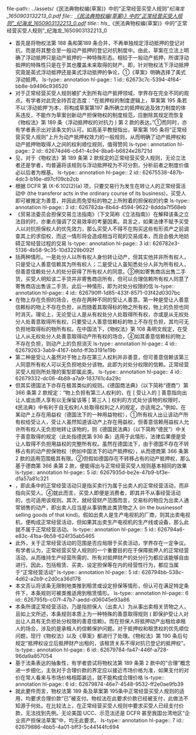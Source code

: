 file-path:: ../assets/《民法典物权编(草案)》中的“正常经营买受人规则”_纪海龙_1650903132213_0.pdf
file:: [《民法典物权编(草案)》中的“正常经营买受人规则”_纪海龙_1650903132213_0.pdf](../assets/《民法典物权编(草案)》中的“正常经营买受人规则”_纪海龙_1650903132213_0.pdf)
title:: hls__《民法典物权编(草案)》中的“正常经营买受人规则”_纪海龙_1650903132213_0

- 首先是将物权法第 188 条和第189 条合并，不再单独规定浮动抵押的登记对抗，而是将其整合至一般动产抵押的登记对抗制度中。由此，草案在立法上明确了浮动抵押只是动产抵押的一种特殊形态。相较于一般动产抵押，所谓浮动抵押的特殊性只是在于其也覆盖未来取得的财产。即，针对物权法下浮动抵押究竟是英式浮动抵押还是美式浮动抵押的争论，①《草案》明确选择了美式浮动抵押。
  ls-type:: annotation
  hl-page:: 1
  id:: 62673c7c-5394-4f64-bb8e-b9496c936520
- 对于正常经营买受人规则被扩大到所有动产抵押领域，学界存在完全不同的观点。有学者对此完全持否定态度：“在抵押权的制度逻辑上，草案第 195 条若不以‘浮动抵押’为本，将构成草案第197 条所确立的抵押权追及效力制度的体系违反，不能作为草案创新动产担保物权的制度规范，应删除其规定而恢复《物权法》第 189 条（浮动抵押权的对抗力 ) 第 2 款的表达。”①而同时，亦有学者表示出对该条文的认可。如高圣平教授指出，草案第 195 条将“正常经营买受人规则”上升为动产抵押权效力的一般规则，从而明确了动产抵押权和动产抵押物取得人之间的权利顺位规则，值得赞同
  ls-type:: annotation
  hl-page:: 2
  id:: 62674d46-c641-4c94-8ba6-b6824e28721d
- 见，对于《物权法》第 189 条第 2 款规定的正常经营买受人规则，无论立法者还是学者，均普遍将该规则与浮动抵押视为不可分割，分析前者之制度价值必以后者为根基。
  ls-type:: annotation
  hl-page:: 2
  id:: 62675538-487b-4dc3-b16e-d97cf09cb2cb
- 根据 DCFR 第 IX-6:102(2)(a) 项，只要交易行为发生在转让人的正常经营活动中 (the transferor acts in the ordinary course of its business)，买受人即可被推定为善意，并因此而免受标的物之上所附着的担保权的约束
  ls-type:: annotation
  hl-page:: 3
  id:: 626782da-8b4d-4594-9622-8ddda7f568eb
- 《贸易法委员会担保交易立法指南》（下文简称《立法指南》）在解释该条之立法目的时，亦重点强调了交易效率的考量因素。具言之，如果法律不赋予买受人以对抗担保权人的优先效力，那么买受人不得不在购买这些有形资产之前调查其上的求偿权，而这一情形将会造成相当可观的交易成本，而且会极大地妨碍正常经营过程的交易
  ls-type:: annotation
  hl-page:: 3
  id:: 626782e3-5136-4b58-9c35-10d3229b092f
- 括两种情形。一是处分人以所有权人身份转让动产，但其实他并非所有权人，只是受让人善意信赖其为所有权人；二是受让人虽知悉处分人非为所有权人，但善意信赖处分人的处分获得了所有权人的同意。③例如寄售商店出售二手货，买受人明知该二手货并非寄售商店所有，但可以合理信赖所有权人同意了寄售商店出售该二手货。此后一种情形，即为对处分权限的信
  ls-type:: annotation
  hl-page:: 4
  id:: 626790ff-1d85-433f-8571-03f42d0307bc
- 在物上存在负担的场合，也存在两种不同的受让人善意。第一种是受让人善意信赖标的物上不存在负担，从而随着其取得标的物之所有权，物上的负担也同时消灭。理论上，无论受让人是从有权处分人处取得所有权，亦或是从无权处分人处善意取得所有权，只要受让人善意信赖标的物上不存在负担，其均可无负担地取得标的物所有权。在中国法下，《物权法》第 108 条明文规定，在受让人从无权处分人处善意取得动产所有权的场合，④如其善意信赖标的物上不存在负担，则动产上的负担消灭
  ls-type:: annotation
  hl-page:: 4
  id:: 62679263-3ab9-4167-bbfd-ff3b3191e19b
- 第二种是受让人虽然对于物上存在第三人权利并非善意，但可善意信赖该第三人同意所有权人可以无负担地处分该物。此即为对处分权限的信赖。正常经营买受人规则所处理的案型即属此类。
  ls-type:: annotation
  hl-page:: 4
  id:: 62679332-dc06-4b88-a7a9-183761c4a29c
- 但其实德国法下亦存在极其类似的规则。《德国商法典》（以下简称“德商”）第 366 条第 2 款规定：“物上负担有第三人权利的，在 [ 受让人的 ] 善意指向出让人或出质人享有以无保留该等 [ 第三人 ] 权利的方式处分该物的权限时，《民法典》中有利于自无权利人处取得权利之人的规定，亦适用之。”例如，在某动产上存在用益权（德国法下的一种用益物权），①所有权人出让该动产所有权给受让人，受让人虽然知道该动产上存在用益权，但善意信赖用益权人允许所有权人无负担地转让该物的，则《德国民法典》（以下简称“德民”）中关于善意取得的规定（此处指德民第 936 条）适用于此情形，法律后果便是受让人取得不负担用益权的完整所有权。虽然在德国法下，由于德国不存在不转移占有的动产担保物权（例如中国法下的动产抵押权），从而德商第 366 条第 2 款的适用范围极其有限。②但假如德国存在不转移占有的动产抵押权，那么基于德商第 366 条第 2 款，便能得出与正常经营买受人规则基本相同的效果
  ls-type:: annotation
  hl-page:: 5
  id:: 6267935d-be2e-47b9-bf3e-d1a57a81c321
- ，即此条中的正常经营活动只是指买卖行为属于出卖人的正常经营活动，而非指向买受人。④就此而言，买受人即便是消费者，即其并不从事经营活动的，也可适用该规则。其次，就经营财产范围而言，交易标的物应为出卖人通常销售的动产，即出卖人应当是从事销售此类货物之人 (in the  businessof  selling goods of  that    kind)。假如出卖人是生产电视机的厂商，则其出卖电视机，便构成正常经营活动，但如果其出卖生产电视机的生产线或设备，那么此就不属于正常经营活动。
  ls-type:: annotation
  hl-page:: 5
  id:: 626794a6-e83c-41ba-9b58-624f35ab5465
- 此外，关于正常经营活动的范围是否应局限于买卖活动，学界存在一定争议。有学者认为，正常经营买受人规则的一个重要目的在于保障抵押人的正常经营活动，从而维持生产经营所需的、所有对抵押财产的处分行为都应该能够自由进行。因此，包括租赁、买卖、设定担保等在内的经营性行为，都应当属于“正常经营活动”
  ls-type:: annotation
  hl-page:: 5
  id:: 626794bb-538c-4d62-a2b9-c2d0ca36d178
- 本文否认将该条无限制地类推到租赁或设定担保等情形，但认可在满足特定条件下，本条规则可被类推适用到租赁情形。
  ls-type:: annotation
  hl-page:: 6
  id:: 626795fb-c07f-47b7-aedd-d06045e93a86
- 本条所谓正常经营活动，乃是指担保人（出卖人）为从事出卖相关货物之人，且如上文所述，本条规则本质上为一种特殊的善意取得规则 ( 即保护受让人对出让人具有无负担处分权限的善意信赖)。而在担保人将抵押动产出租给承租人的场合，涉及的是承租人的信赖保护问题。对于抵押权和租赁权的优先顺位问题，现行《物权法》以及《草案》都进行了处理。《物权法》第 190 条后句规定“抵押权设立后抵押财产出租的，该租赁关系不得对抗已登记的抵押权”。
  ls-type:: annotation
  hl-page:: 6
  id:: 62679784-fa47-446f-a728-96da9a857054
- 基于法条表达的抽象性，有学者尝试将物权法第 189 条第 2 款中的“合理”概念进一步细化，主张对于合理价款的界定应以接近市场价格为准，如果支付的对价在常人看来与市场价格相距甚远，就不能构成合理价格
  ls-type:: annotation
  hl-page:: 6
  id:: 62679874-46e7-4548-9532-ff2e0ae9fb39
- 就此要件而言，物权法第 189 条及草案第 195条中正常经营买受人规则的适用，均要求合理价款“已”被支付。物权法在此要求价款已经被支付，此做法不知源于何处。在比较法上，在正常经营买受人规则中要求买受人已经支付价款，无法找到先例。无论美国 UCC、示范法还是 DCFR 甚至我国台湾地区“企业资产担保法草案”中，均无此要求。
  ls-type:: annotation
  hl-page:: 7
  id:: 62679886-4bb5-4a01-bff3-5c44144fc694